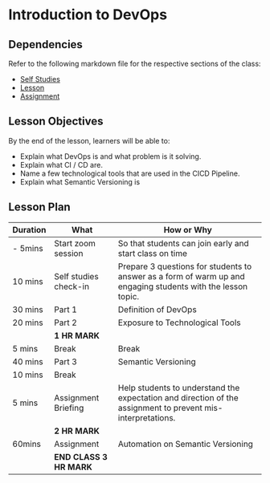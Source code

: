# Introduction to DevOps

## Dependencies

Refer to the following markdown file for the respective sections of the class:
- [Self Studies](./studies.md)
- [Lesson](./lesson.md)
- [Assignment](./assignment.md)

## Lesson Objectives

By the end of the lesson, learners will be able to:
- Explain what DevOps is and what problem is it solving.
- Explain what CI / CD are.
- Name a few technological tools that are used in the CICD Pipeline.
- Explain what Semantic Versioning is


## Lesson Plan

|Duration|What|How or Why|
|--------|-----|-------|
|- 5mins |Start zoom session|So that students can join early and start class on time|
|10 mins|Self studies check-in|Prepare 3 questions for students to answer as a form of warm up and engaging students with the lesson topic.|
|30 mins|Part 1| Definition of DevOps|
|20 mins|Part 2| Exposure to Technological Tools|
||**1 HR MARK**|
|5 mins|Break|Break|
|40 mins|Part 3| Semantic Versioning|
|10 mins|Break||
|5 mins|Assignment Briefing|Help students to understand the expectation and direction of the assignment to prevent mis-interpretations.|
||**2 HR MARK**|
|60mins|Assignment|Automation on Semantic Versioning|
||**END CLASS 3 HR MARK**|

